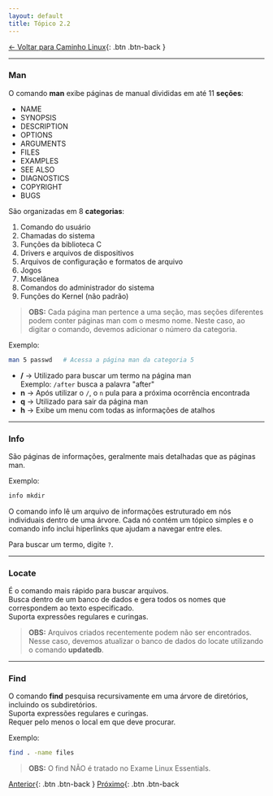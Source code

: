 ```yaml
---
layout: default 
title: Tópico 2.2
---
```


[← Voltar para Caminho Linux](/linux-essentials/01-book-lpi/Topico-02-Caminho-Linux/){: .btn .btn-back }

---

### Man

O comando **man** exibe páginas de manual divididas em até 11 **seções**:

- NAME
- SYNOPSIS
- DESCRIPTION
- OPTIONS
- ARGUMENTS
- FILES
- EXAMPLES
- SEE ALSO
- DIAGNOSTICS
- COPYRIGHT
- BUGS

São organizadas em 8 **categorias**:

1. Comando do usuário
2. Chamadas do sistema
3. Funções da biblioteca C
4. Drivers e arquivos de dispositivos
5. Arquivos de configuração e formatos de arquivo
6. Jogos
7. Miscelânea
8. Comandos do administrador do sistema
9. Funções do Kernel (não padrão)

> **OBS:** Cada página man pertence a uma seção, mas seções diferentes podem conter páginas man com o mesmo nome. Neste caso, ao digitar o comando, devemos adicionar o número da categoria.

Exemplo:
```sh
man 5 passwd   # Acessa a página man da categoria 5
```

- **/** → Utilizado para buscar um termo na página man  
  Exemplo: `/after` busca a palavra "after"
- **n** → Após utilizar o `/`, o `n` pula para a próxima ocorrência encontrada
- **q** → Utilizado para sair da página man
- **h** → Exibe um menu com todas as informações de atalhos

---

### Info

São páginas de informações, geralmente mais detalhadas que as páginas man.

Exemplo:
```sh
info mkdir
```
O comando info lê um arquivo de informações estruturado em nós individuais dentro de uma árvore. Cada nó contém um tópico simples e o comando info inclui hiperlinks que ajudam a navegar entre eles.

Para buscar um termo, digite `?`.

---

### Locate

É o comando mais rápido para buscar arquivos.  
Busca dentro de um banco de dados e gera todos os nomes que correspondem ao texto especificado.  
Suporta expressões regulares e curingas.

> **OBS:** Arquivos criados recentemente podem não ser encontrados. Nesse caso, devemos atualizar o banco de dados do locate utilizando o comando **updatedb**.

---

### Find

O comando **find** pesquisa recursivamente em uma árvore de diretórios, incluindo os subdiretórios.  
Suporta expressões regulares e curingas.  
Requer pelo menos o local em que deve procurar.

Exemplo:
```sh
find . -name files
```

> **OBS:** O find NÃO é tratado no Exame Linux Essentials.

[Anterior](/linux-essentials/01-book-lpi/Topico-02-Caminho1-Linux/2.1-BasicoDaLinhaDeComando){: .btn .btn-back }
[Próximo](/linux-essentials/01-book-lpi/Topico-02-Caminho1-Linux/2.3-UsandoDiretoriosAndListandoArquivos){: .btn .btn-back